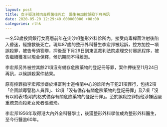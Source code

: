 ```yaml
---
layout: post
title: 女子疑注射肉毒桿菌後死亡　醫生被加控誤殺下月再訊
date: 2020-05-20 12:29:40.000000000 +08:00
categories: rthk
---
```


一名52歲投資銀行女高層前年在尖沙咀整形外科診所內，接受肉毒桿菌注射後陷入昏迷，經搶救後死亡。現年87歲的整形外科醫生李宏邦被起訴，控方加控一項誤殺罪，被告毋須答辯，押後至下月29日到東區裁判法院處理交付審訊程序，被告繼續獲准以現金保釋，候訊期間不得離港。

李宏邦另外被控其餘21項沒有備存危險藥物的登記冊等罪，案件押後至11月24日再訊，以候誤殺案件結果。

原有控罪指李宏邦涉嫌於堪富利士道格蘭中心的診所內干犯21項罪行，包括2項「企圖誤導警務人員罪」、12項「沒有備存有關危險藥物的登記冊罪」及7項「沒有以附表1指明的格式備存有關危險藥物的登記冊罪」。至於誤殺控罪指他涉嫌因嚴重疏忽而殺死女死者張淑玲。

李宏邦1956年取得港大內外全科醫學士，後獲整形外科學位成為整形外科醫生，至今行醫逾60年。
